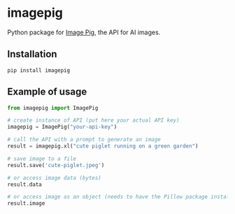 # imagepig
Python package for [Image Pig](https://imagepig.com/), the API for AI images.

## Installation

```
pip install imagepig
```

## Example of usage

```python
from imagepig import ImagePig

# create instance of API (put here your actual API key)
imagepig = ImagePig("your-api-key")

# call the API with a prompt to generate an image
result = imagepig.xl("cute piglet running on a green garden")

# save image to a file
result.save('cute-piglet.jpeg')

# or access image data (bytes)
result.data

# or access image as an object (needs to have the Pillow package installed)
result.image
```
